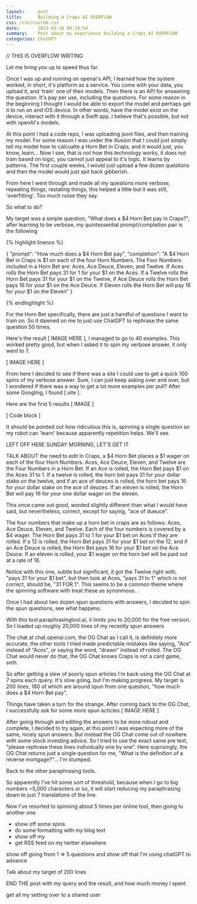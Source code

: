 ```yaml
---
layout:     post
title:      Building A Craps AI OVERFLOW
css: /css/custom.css
date:       2023-03-18 04:19:54
summary:    Post about my experience building a Craps AI OVERFLOW
categories: ChatGPT
---
```



// THIS IS OVERFLOW WRITING


Let me bring you up to speed thus far.

Once I was up and running on openai's API, I learned how the system worked, in short, it's platform as a service. You come with your data, you upload it, and 'train' one of their models. Then there is an API for answering the question. It's pay per use, including the questions. For some reason in the beginning I thought I would be able to export the model and perhaps get it to run on and iOS device. In other words, have the model exist on the device, interact with it through a Swift app. I believe that's possible, but not with openAI's models.

At this point I had a code repo, I was uploading jsonl files, and then training my model. For some reason I was under the illusion that I could just simply tell my model how to calcualte a Horn Bet in Craps, and it would just, you know, learn... Now I see, that is not how this technology works, it does not train based on logic, you cannot just appeal to it's logic. It learns by patterns. The first couple weeks, I would just upload a few dozen questions and then the model would just spit back gibberish. 

From here I went through and made all my questions more verbose, repeating things, restating things, this helped a little but it was still, 'overfitting'. Too much noise they say.

So what to do?

My target was a simple question, "What does a $4 Horn Bet pay in Craps?", after learning to be verbose, my quintessential prompt/completion pair is the following

{% highlight linenos %}

{
    "prompt": "How much does a $4 Horn Bet pay", 
    "completion": "A $4 Horn Bet in Craps is $1 on each of the four Horn Numbers. The Four Numbers included in a Horn Bet are: Aces, Ace Deuce, Eleven, and Twelve. If Aces rolls the Horn Bet pays 31 for 1 for your $1 on the Aces. If a Twelve rolls the Horn Bet pays 31 for your $1 on the Twelve, if Ace Deuce rolls the Horn Bet pays 16 for your $1 on the Ace Deuce. If Eleven rolls the Horn Bet will pay 16 for your $1 on the Eleven"
}

{% endhighlight %}

For the Horn Bet specifically, there are just a handful of questions I want to train on. So it dawned on me to just use ChatGPT to rephrase the same question 50 times.

Here's the result [ IMAGE HERE ], I managed to go to 40 examples. This worked pretty good, but when I asked it to spin my verbose answer, it only went to 7.

[ IMAGE HERE ]

From here I decided to see if there was a site I could use to get a quick 100 spins of my verbose answer. Sure, I can just keep asking over and over, but I wondered if there was a way to get a lot more examples per pull? After some Googling, I found [ site ].

Here are the first 5 results [ IMAGE ]

[ Code block ]

It should be pointed out how ridiculous this is, spinning a single question so my robot can 'learn' because apparently repetition helps. We'll see.





LEFT OFF HERE
SUNDAY MORNING, LET'S GET IT



TALK ABOUT the need to edit
In Craps, a $4 Horn Bet places a $1 wager on each of the four Horn Numbers. Aces, Ace Deuce, Eleven, and Twelve are the Four Numbers in a Horn Bet. If an Ace is rolled, the Horn Bet pays $1 on the Aces 31 to 1. If a twelve is rolled, the horn bet pays 31 for your dollar stake on the twelve, and if an ace of deuces is rolled, the horn bet pays 16 for your dollar stake on the ace of deuces. If an eleven is rolled, the Horn Bet will pay 16 for your one dollar wager on the eleven.

This once came out good, worded slightly different than what I would have said, but nevertheless, correct, except for saying, "ace of dueuce". 


The four numbers that make up a horn bet in craps are as follows: Aces, Ace Deuce, Eleven, and Twelve. Each of the four numbers is covered by a $4 wager. The Horn Bet pays 31 to 1 for your $1 bet on Aces if they are rolled. If a 12 is rolled, the Horn Bet pays 31 for your $1 bet on the 12, and if an Ace Deuce is rolled, the Horn Bet pays 16 for your $1 bet on the Ace Deuce. If an eleven is rolled, your $1 wager on the horn bet will be paid out at a rate of 16.

Notice with this one, subtle but significant, it got the Twelve right with, "pays 31 for your $1 bet", but then look at Aces, "pays 31 to 1" which is not correct, should be, "31 FOR 1". This seems to be a common theme where the spinning software with treat these as synonmous. .

Once I had about two dozen spun questions with answers, I decided to spin the spun questions, see what happens.

With this tool paraphrasingtool.ai, it limits you to 20,000 for the free version. So I loaded up roughly 20,000 lines of my recently spun answers

The chat at chat.openai.com, the OG Chat as I call it, is defintiely more accurate, the other tools I tried made predictable mistakes like saying, "Ace" instead of "Aces", or saying the word, "drawn" instead of rolled. The OG Chat would never do that, the OG Chat knows Craps is not a card game, smh.

So after getting a slew of poorly spun articles I'm back using the OG Chat at 7 spins each query. It's slow going, but I'm making progress. My target is 200 lines, 180 of which are around spun from one question, "how much does a $4 Horn Bet pay".

Things have taken a turn for the strange. After coming back to the OG Chat, I successfully ask for some more spun acticles [ IMAGE HERE ]

After going through and editing the answers to be more robust and complete, I decided to try again, at this point I was expecting more of the same, nicely spun answers. But instead the OG Chat come out of nowhere with some stock investing advice. So I tried to use the exact same pre text, "please rephrase these lines individually one by one". Here suprisingly, the OG Chat returns just a single question for me, "What is the definition of a reverse mortgage?"... I'm stumped.

Back to the other paraphrasing tools.

So apparently I've hit some sort of threshold, because when I go to big numbers ~5,000 characters or so, it will start reducing my paraphrasing down to just 7 translations of the line.

Now I've resorted to spinning about 5 times per online tool, then going to another one.
















- show off some spins
- do some formatting with my blog text
- show off my 
- get RSS feed on my twitter elsewhere


show off going from 1 => 5 questions and show off that I'm using chatGPT to advance 

Talk about my target of 200 lines

END THE post with my query and the result, and how much money I spent


get all my setting over to a shared user